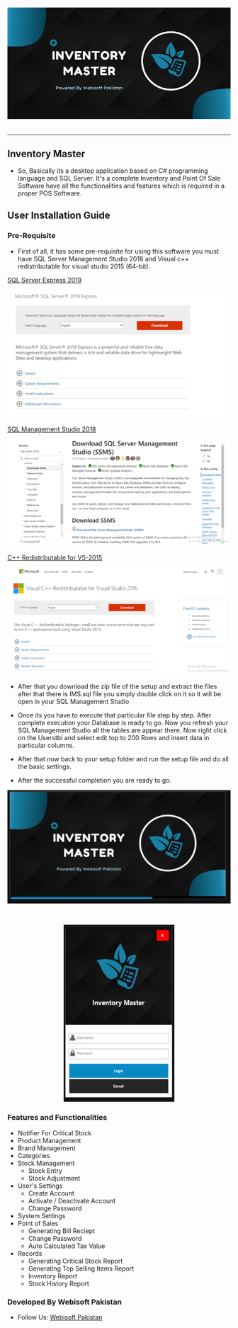 # <p align="center"><img src="https://github.com/AashirKhan21/IMS-Setup/blob/main/IMS_SplashScreen.png"/><hr/></p>
## Inventory Master
* So, Basically its a desktop application based on C# programming language and SQL Server. It's a complete Inventory and Point Of Sale Software have all the functionalities and features which is required in a proper POS Software.

## User Installation Guide

### Pre-Requisite

* First of all, it has some pre-requisite for using this software you must have SQL Server Management Studio 2018 and Visual c++ redistributable for visual studio 2015 (64-bit).

[SQL Server Express 2019](https://www.microsoft.com/en-us/download/details.aspx?id=101064 "SQL Server Express 2019")

<p align="center"><img src="./media/sqlexpress2019.png"/></p>

[SQL Management Studio 2018](https://docs.microsoft.com/en-us/sql/ssms/download-sql-server-management-studio-ssms?view=sql-server-ver15 "SQL Management Studio 2018")

<p align="center"><img src="./media/sms2018.png"/></p>

[C++ Redistributable for VS-2015](https://www.microsoft.com/en-pk/download/details.aspx?id=48145 "C++ Redistributable for VS2015")

<p align="center"><img src="./media/C++package.png"/></p>


* After that you download the zip file of the setup and extract the files after that there is IMS.sql file you simply double click on it so it will be open in your SQL Management Studio

* Once its you have to execute that particular file step by step. After complete execution your Database is ready to go. Now you refresh your SQL Management Studio all the tables are appear there. Now right click on the Userstbl and select edit top to 200 Rows and insert data in particular columns.

* After that now back to your setup folder and run the setup file and do all the basic settings.
* After the successful completion you are ready to go. 

<p align = "center"><img src="./media/splashscreen.png"/></p>
<br/>
<p align="center"><img src="./media/login.png" width= "250" height="400"></p>

### Features and Functionalities ###
* Notifier For Critical Stock
* Product Management
* Brand Management
* Categories
* Stock Management
  * Stock Entry
  * Stock Adjustment
* User's Settings
  * Create Account
  * Activate / Deactivate Account
  * Change Password
* System Settings
* Point of Sales
  * Generating Bill Reciept
  * Change Password 
  * Auto Calculated Tax Value
* Records
  * Generating Critical Stock Report 
  * Generating Top Selling Items Report
  * Inventory Report
  * Stock History Report


### Developed By Webisoft Pakistan ###
* Follow Us:
[Webisoft Pakistan](http://www.facebook.com/WebisoftPakistan/ "Webisoft Pakistan")
